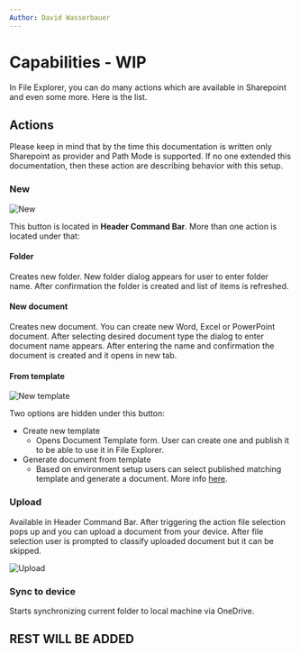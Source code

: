 ```yaml
---
Author: David Wasserbauer
---
```


# Capabilities - WIP

In File Explorer, you can do many actions which are available in Sharepoint and even some more. Here is the list.

## Actions

Please keep in mind that by the time this documentation is written only Sharepoint as provider and Path Mode is supported. 
If no one extended this documentation, then these action are describing behavior with this setup.

### New

![New](/.attachments/applications/Controls/FileExplorer/fileexplorer_actions_new.png)

This button is located in **Header Command Bar**. More than one action is located under that:

#### Folder

Creates new folder. New folder dialog appears for user to enter folder name. After confirmation the folder is created and list of items is refreshed.

#### New document

Creates new document. You can create new Word, Excel or PowerPoint document. After selecting desired document type the dialog to enter document name appears. After entering the name and confirmation the document is created and it opens in new tab.

#### From template

![New template](/.attachments/applications/Controls/FileExplorer/fileexplorer_actions_template.png)

Two options are hidden under this button: 
- Create new template
  - Opens Document Template form. User can create one and publish it to be able to use it in File Explorer.
- Generate document from template
  - Based on environment setup users can select published matching template and generate a document. More info [here](./documenttemplating.md).

### Upload

Available in Header Command Bar. After triggering the action file selection pops up and you can upload a document from your device. After file selection user is prompted to classify uploaded document but it can be skipped.

![Upload](/.attachments/applications/Controls/FileExplorer/fileexplorer_actions_upload.png)

### Sync to device

Starts synchronizing current folder to local machine via OneDrive.


## REST WILL BE ADDED